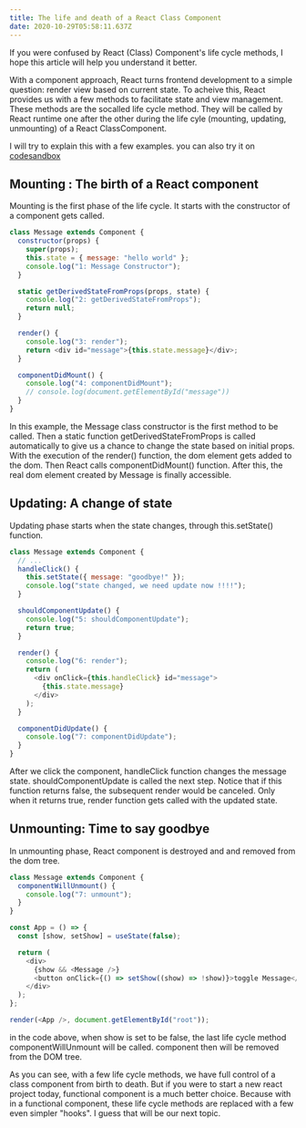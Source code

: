 ```yaml
---
title: The life and death of a React Class Component
date: 2020-10-29T05:58:11.637Z
---
```



If you were confused by React (Class) Component's life cycle methods, I hope this article will help you understand it better.

With a component approach, React turns frontend development to a simple question: render view based on current state. To acheive this, React provides us with a few methods to facilitate state and view management. These methods are the socalled life cycle method. They will be called by React runtime one after the other during the life cyle (mounting, updating, unmounting) of a React ClassComponent. 

I will try to explain this with a few examples. you can also try it on [codesandbox](https://codesandbox.io/s/component-lifecycle-j0jtn)

## Mounting : The birth of a React component

Mounting is the first phase of the life cycle. It starts with the constructor of a component gets called. 

```javascript
class Message extends Component {
  constructor(props) {
    super(props);
    this.state = { message: "hello world" };
    console.log("1: Message Constructor");
  }

  static getDerivedStateFromProps(props, state) {
    console.log("2: getDerivedStateFromProps");
    return null;
  }

  render() {
    console.log("3: render");
    return <div id="message">{this.state.message}</div>;
  }

  componentDidMount() {
    console.log("4: componentDidMount");
    // console.log(document.getElementById("message"))
  }
}
```

In this example, the Message class constructor is the first method to be called. Then a static function getDerivedStateFromProps is called automatically to give us a chance to change the state based on initial props. With the execution of the render() function, the dom element gets added to the dom. Then React calls componentDidMount() function. After this, the real dom element created by Message is finally accessible.

## Updating: A change of state

Updating phase starts when the state changes, through this.setState() function. 

```javascript
class Message extends Component {
  // ...
  handleClick() {
    this.setState({ message: "goodbye!" });
    console.log("state changed, we need update now !!!!");
  }

  shouldComponentUpdate() {
    console.log("5: shouldComponentUpdate");
    return true;
  }

  render() {
    console.log("6: render");
    return (
      <div onClick={this.handleClick} id="message">
        {this.state.message}
      </div>
    );
  }

  componentDidUpdate() {
    console.log("7: componentDidUpdate");
  }
}
```

After we click the component, handleClick function changes the message state. shouldComponentUpdate is called the next step. Notice that if this function returns false, the subsequent render would be canceled. Only when it returns true, render function gets called with the updated state. 

## Unmounting: Time to say goodbye

In unmounting phase, React component is destroyed and and removed from the dom tree. 

```javascript
class Message extends Component {
  componentWillUnmount() {
    console.log("7: unmount");
  }
}

const App = () => {
  const [show, setShow] = useState(false);

  return (
    <div>
      {show && <Message />}
      <button onClick={() => setShow((show) => !show)}>toggle Message</button>
    </div>
  );
};

render(<App />, document.getElementById("root"));
```

in the code above, when show is set to be false, the last life cycle method componentWillUnmount will be called. <Message /> component then will be removed from the DOM tree.

As you can see, with a few life cycle methods, we have full control of a class component from birth to death. But if you were to start a new react project today, functional component is a much better choice. Because with in a functional component, these life cycle methods are replaced with a few even simpler "hooks". I guess that will be our next topic. 

